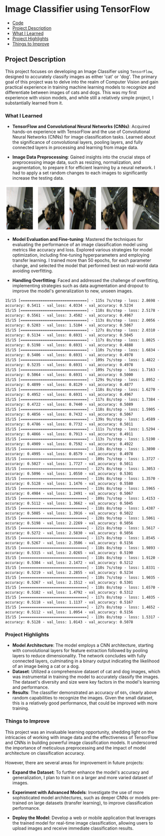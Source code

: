 Image Classifier using TensorFlow
=================================

*   [Code](Dogs_and_Cats.ipynb)
*   [Project Description](#project-description)
*   [What I Learned](#what-i-learned)
*   [Project Highlights](#project-highlights)
*   [Things to Improve](#things-to-improve)

Project Description
-------------------

This project focuses on developing an Image Classifier using `TensorFlow`, designed to accurately classify images as either 'cat' or 'dog'. The primary goal of this project was to delve into the realm of Computer Vision and gain practical experience in training machine learning models to recognize and differentiate between images of cats and dogs. This was my first experience with vision models, and while still a relatively simple project, I substantially learned from it. 

### What I Learned

*   **TensorFlow and Convolutional Neural Networks (CNNs)**: Acquired hands-on experience with TensorFlow and the use of Convolutional Neural Networks (CNNs) for image classification tasks. Learned about the significance of convolutional layers, pooling layers, and fully connected layers in processing and learning from image data.

*   **Image Data Preprocessing**: Gained insights into the crucial steps of preprocessing image data, such as resizing, normalization, and augmentation, to prepare it for efficient learning by a neural network. I had to apply a set random changes to each images to significantly increase the testing data.

<div align="center">
  <img src="assets/cats.png" alt="alt text" width="800" height="150" />
</div>


*   **Model Evaluation and Fine-tuning**: Mastered the techniques for evaluating the performance of an image classification model using metrics like accuracy and loss. Explored various strategies for model optimization, including fine-tuning hyperparameters and employing transfer learning. I trained more than 50 epochs, for each parameter change, and selected the model that performed best on real-world data avoiding overfitting. 

*   **Handling Overfitting**: Faced and addressed the challenge of overfitting, implementing strategies such as data augmentation and dropout to improve the model's generalization to new, unseen images.


```
15/15 [==============================] - 115s 7s/step - loss: 2.8698 - accuracy: 0.5411 - val_loss: 4.0334 - val_accuracy: 0.5234
15/15 [==============================] - 118s 8s/step - loss: 2.5178 - accuracy: 0.5561 - val_loss: 3.4502 - val_accuracy: 0.4967
15/15 [==============================] - 113s 8s/step - loss: 2.0056 - accuracy: 0.5203 - val_loss: 1.5104 - val_accuracy: 0.5067
15/15 [==============================] - 127s 8s/step - loss: 2.0310 - accuracy: 0.5134 - val_loss: 0.6931 - val_accuracy: 0.5045
15/15 [==============================] - 117s 8s/step - loss: 1.8025 - accuracy: 0.5198 - val_loss: 0.6931 - val_accuracy: 0.4888
15/15 [==============================] - 110s 7s/step - loss: 1.6834 - accuracy: 0.5406 - val_loss: 0.6931 - val_accuracy: 0.4978
15/15 [==============================] - 109s 7s/step - loss: 1.4822 - accuracy: 0.5235 - val_loss: 0.6931 - val_accuracy: 0.4978
15/15 [==============================] - 109s 7s/step - loss: 1.7163 - accuracy: 0.5064 - val_loss: 0.6931 - val_accuracy: 0.5000
15/15 [==============================] - 129s 9s/step - loss: 1.8952 - accuracy: 0.4899 - val_loss: 0.8129 - val_accuracy: 0.4877
15/15 [==============================] - 118s 8s/step - loss: 1.6270 - accuracy: 0.4952 - val_loss: 0.6931 - val_accuracy: 0.4967
15/15 [==============================] - 117s 8s/step - loss: 1.7384 - accuracy: 0.4722 - val_loss: 0.7440 - val_accuracy: 0.5089
15/15 [==============================] - 118s 8s/step - loss: 1.5905 - accuracy: 0.4856 - val_loss: 0.7432 - val_accuracy: 0.5067
15/15 [==============================] - 139s 9s/step - loss: 1.4589 - accuracy: 0.4786 - val_loss: 0.7732 - val_accuracy: 0.5011
15/15 [==============================] - 111s 7s/step - loss: 1.5294 - accuracy: 0.4866 - val_loss: 0.7913 - val_accuracy: 0.4911
15/15 [==============================] - 113s 7s/step - loss: 1.5190 - accuracy: 0.4909 - val_loss: 0.7592 - val_accuracy: 0.4922
15/15 [==============================] - 118s 8s/step - loss: 1.3890 - accuracy: 0.4995 - val_loss: 0.8579 - val_accuracy: 0.4978
15/15 [==============================] - 109s 7s/step - loss: 1.3727 - accuracy: 0.5027 - val_loss: 1.7727 - val_accuracy: 0.5011
15/15 [==============================] - 127s 8s/step - loss: 1.3053 - accuracy: 0.5096 - val_loss: 1.0550 - val_accuracy: 0.5301
15/15 [==============================] - 119s 8s/step - loss: 1.3570 - accuracy: 0.5128 - val_loss: 1.1476 - val_accuracy: 0.5580
15/15 [==============================] - 119s 8s/step - loss: 1.5965 - accuracy: 0.4984 - val_loss: 1.2491 - val_accuracy: 0.5067
15/15 [==============================] - 109s 7s/step - loss: 1.4153 - accuracy: 0.5112 - val_loss: 1.3662 - val_accuracy: 0.5045
15/15 [==============================] - 118s 8s/step - loss: 1.4387 - accuracy: 0.5085 - val_loss: 1.3916 - val_accuracy: 0.5022
15/15 [==============================] - 128s 9s/step - loss: 1.5061 - accuracy: 0.5198 - val_loss: 2.2269 - val_accuracy: 0.5056
15/15 [==============================] - 121s 8s/step - loss: 1.5617 - accuracy: 0.5272 - val_loss: 2.5830 - val_accuracy: 0.5056
15/15 [==============================] - 117s 8s/step - loss: 1.8545 - accuracy: 0.5267 - val_loss: 2.3506 - val_accuracy: 0.5156
15/15 [==============================] - 118s 8s/step - loss: 1.9893 - accuracy: 0.5315 - val_loss: 2.0265 - val_accuracy: 0.5190
15/15 [==============================] - 118s 8s/step - loss: 1.9120 - accuracy: 0.5304 - val_loss: 2.1472 - val_accuracy: 0.5212
15/15 [==============================] - 110s 7s/step - loss: 1.8331 - accuracy: 0.5219 - val_loss: 2.2855 - val_accuracy: 0.5234
15/15 [==============================] - 110s 7s/step - loss: 1.9035 - accuracy: 0.5267 - val_loss: 2.1512 - val_accuracy: 0.5301
15/15 [==============================] - 118s 8s/step - loss: 1.6570 - accuracy: 0.5182 - val_loss: 1.4792 - val_accuracy: 0.5312
15/15 [==============================] - 117s 8s/step - loss: 1.4035 - accuracy: 0.5118 - val_loss: 1.1137 - val_accuracy: 0.5167
15/15 [==============================] - 127s 8s/step - loss: 1.4652 - accuracy: 0.5112 - val_loss: 1.0954 - val_accuracy: 0.5156
15/15 [==============================] - 119s 8s/step - loss: 1.5317 - accuracy: 0.5128 - val_loss: 1.0143 - val_accuracy: 0.5078
```

### Project Highlights

*   **Model Architecture**: The model employs a CNN architecture, starting with convolutional layers for feature extraction followed by pooling layers to reduce dimensionality. The network concludes with fully connected layers, culminating in a binary output indicating the likelihood of an image being a cat or a dog.
*   **Dataset**: Utilized a comprehensive dataset of cat and dog images, which was instrumental in training the model to accurately classify the images. The dataset's diversity and size were key factors in the model's learning and performance.
*   **Results**: The classifier demonstrated an accuracy of ``66%``, clearly above random capabilities to recognize the images. Given the small dataset, this is a relatively good performance, that could be improved with more training.

### Things to Improve

This project was an invaluable learning opportunity, shedding light on the intricacies of working with image data and the effectiveness of TensorFlow and CNNs in building powerful image classification models. It underscored the importance of meticulous preprocessing and the impact of model architecture on classification accuracy.

However, there are several areas for improvement in future projects:

*   **Expand the Dataset**: To further enhance the model's accuracy and generalization, I plan to train it on a larger and more varied dataset of images.

*   **Experiment with Advanced Models**: Investigate the use of more sophisticated model architectures, such as deeper CNNs or models pre-trained on large datasets (transfer learning), to improve classification performance.
*   **Deploy the Model**: Develop a web or mobile application that leverages the trained model for real-time image classification, allowing users to upload images and receive immediate classification results.

